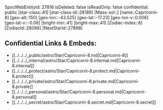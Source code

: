 ﻿---
location: [-17.23,-43.525,150]
type: Star
tags:
- astro/Star

---
SpocWebEntityId: 27816
isDeleted: false
isReadOnly: false
confidential: public
[star-class::A1]
[star-class-id::28189]
[Mass-sol::]
[name::Capricorni-8]
[geo-alt::150]
[geo-lon::-43.525]
[geo-lat::-17.23]
[geo-lon-v::0.006]
[geo-lat-v::-0.06]
[bright-min::41]
[bright-max::41]
[Zodiac-index::8]
[ZodiacId::28098]
[NextStarId::27898]



## Confidential Links & Embeds: 
- [[../../../_public/astro/Star/Capricorni-8.md|Capricorni-8]] 
- [[../../../_internal/astro/Star/Capricorni-8.internal.md|Capricorni-8.internal]] 
- [[../../../_protect/astro/Star/Capricorni-8.protect.md|Capricorni-8.protect]] 
- [[../../../_private/astro/Star/Capricorni-8.private.md|Capricorni-8.private]] 
- [[../../../_personal/astro/Star/Capricorni-8.personal.md|Capricorni-8.personal]] 
- [[../../../_secret/astro/Star/Capricorni-8.secret.md|Capricorni-8.secret]]

